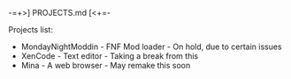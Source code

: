 -=+>] PROJECTS.md [<+=-

Projects list:
- MondayNightModdin - FNF Mod loader  - On hold, due to certain issues
- XenCode           - Text editor     - Taking a break from this
- Mina              - A web browser   - May remake this soon
